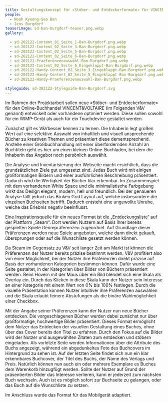 ```yaml
---
title: Gestaltungskonzept für «Stöber- und Entdeckerformate» für VINCENT&VOLTAIRE
people:
  - Noah Kyeong-Seo Ban
  - Jens Burgdorf
teaserimage: sd-ban-burgdorf-teaser.png.webp
gallery:

  - sd-202122-Content_01_Seite_1-Ban-Burgdorf.png.webp
  - sd-202122-Content_02_Seite_3-Ban-Burgdorf.png.webp
  - sd-202122-Content_02_Seite_5-Ban-Burgdorf.png.webp
  - sd-202122-Content_02_Seite_6-Ban-Burgdorf.png.webp
  - sd-202122-Praeferenzenauswahl-Ban-Burgdorf.png.webp
  - sd-202122-Content_02_Seite_6_Eingeklappt-Ban-Burgdorf.png.webp
  - sd-202122-Handy-Content_02_Seite_3_Eingeklappt-Ban-Burgdorf.png.webp
  - sd-202122-Handy-Content_02_Seite_5_Eingeklappt-Ban-Burgdorf.png.webp
  - sd-202122-Handy-Praeferenzenauswahl-Ban-Burgdorf.png.webp

styleguide: sd-202122-Styleguide-Ban-Burgdorf.svg
---
```


Im Rahmen der Projektarbeit sollen neue «Stöber- und Entdeckerformate» für den Online-Buchhandel VINCENT&VOLTAIRE (im Folgenden V&V genannt) entwickelt oder vorhandene optimiert werden. Diese sollen sowohl für ein WIMP-Gerät als auch für ein Touchdevice gestaltet werden. 

Zunächst gilt es V&Vbesser kennen zu lernen. Die Inhaberin legt großen Wert auf eine selektive Auswahl von inhaltlich und visuell ansprechende Bücher zu kreativen Themen und präsentiert diese dementsprechend. Anstelle einer Großbuchhandlung mit einer überfordernden Anzahl an Buchtiteln geht es hier um einen kleinen Online-Buchladen, bei dem die Inhaberin das Angebot noch persönlich auswählt. 

Die Analyse und Inventarisierung der Webseite macht ersichtlich, dass die grundsätzlichen Ziele gut umgesetzt sind. Jedes Buch wird mit einigen großformatigen Bildern und einer ausführlichen Beschreibung präsentiert. Dadurch wird die Wertigkeit der Bücher klar erkennbar. Im Zusammenspiel mit dem vorhandenen White Space und die minimalistische Farbgebung wirkt das Design elegant, modern, hell und freundlich. Bei der genaueren Analyse fällt jedoch das Broken Grid Layout auf, welche insbesondere die einzelnen Buchseiten betrifft. Dadurch entsteht eine ungewollte Unruhe, welche das Erlebnis negativ beeinflusst. 

Eine Inspirationsquelle für ein neues Format ist die „Entdeckungsliste“ auf der Plattform „Steam“. Dort werden Nutzern auf Basis ihrer bereits gespielten Spiele Genrepräferenzen zugeordnet. Auf Grundlage dieser Präferenzen werden neue Spiele angeboten, welche dann direkt gekauft, übersprungen oder auf die Wunschliste gesetzt werden können. 

Da Steam im Gegensatz zu V&V seit langer Zeit am Markt ist können die Präferenzen der Nutzer bereits präzise bestimmt werden. V&V profitiert also von einer Möglichkeit, bei der Nutzer ihre Präferenzen direkt präzise auf Basis der vorhandenen Kategorien bestimmen können. Dafür wurde eine Seite gestaltet, in der Kategorien über Bilder von Büchern präsentiert werden. Beim Hovern mit der Maus über ein Bild blendet sich eine Skala als Overlay ein. Durch das Klicken in diese Skala kann der Nutzer sein Interesse an einer Kategorie mit einem Wert von 0% bis 100% festlegen. Durch die visuelle Präsentation können Nutzer intuitiver ihre Präferenzen auswählen und die Skala erlaubt feinere Abstufungen als die binäre Wahlmöglichkeit einer Checkbox. 

Mit der Angabe seiner Präferenzen kann der Nutzer nun neue Bücher entdecken. Die vorgeschlagenen Bücher werden dabei zunächst nur über großformatige, hochwertige Bilder präsentiert. Dieses Format ermöglicht dem Nutzer das Entdecken der visuellen Gestaltung eines Buches, ohne über das Cover bereits den Titel zu erfahren. Durch den Fokus auf die Bilder wird der Nutzer und ausgewählten Zitaten zum entdecken und stöbern eingeladen. Als vorletzte Seite werden Informationen über die Attribute des Buchs angezeigt, während ein abgedunkeltes Foto des Buchcovers im Hintergrund zu sehen ist. Auf der letzten Seite findet sich nun ein klar erkennbares Buchcover, der Titel des Buchs, der Name des Verlags und Preis. Natürlich können nun auch ein oder mehrere Exemplare es Buches dem Warenkorb hinzugfügt werden. Sollte der Nutzer auf Grund der präsentierten Bilder das Interesse verlieren, kann er jederzeit zum nächsten Buch wechseln. Auch ist es möglich sofort zur Buchseite zu gelangen, oder das Buch auf die Wunschliste zu setzen. 

Im Anschluss wurde das Format für das Mobilgerät adaptiert. 



